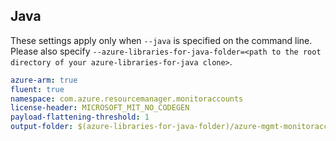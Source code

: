 ## Java

These settings apply only when `--java` is specified on the command line.
Please also specify `--azure-libraries-for-java-folder=<path to the root directory of your azure-libraries-for-java clone>`.

``` yaml $(java)
azure-arm: true
fluent: true
namespace: com.azure.resourcemanager.monitoraccounts
license-header: MICROSOFT_MIT_NO_CODEGEN
payload-flattening-threshold: 1
output-folder: $(azure-libraries-for-java-folder)/azure-mgmt-monitoraccounts
```
